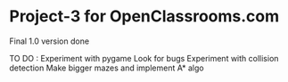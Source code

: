 # Project-3 for OpenClassrooms.com

Final 1.0 version done

TO DO : Experiment with pygame
        Look for bugs
        Experiment with collision detection
        Make bigger mazes and implement A* algo
